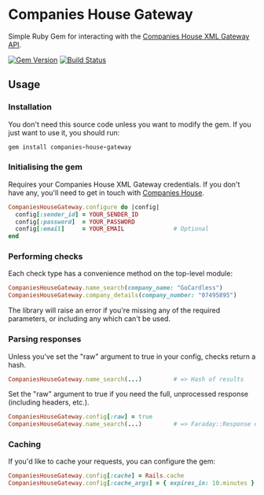 # Companies House Gateway

Simple Ruby Gem for interacting with the [Companies House XML Gateway API](http://xmlgw.companieshouse.gov.uk/).

[![Gem Version](https://badge.fury.io/rb/companies-house-gateway.svg)](http://badge.fury.io/rb/companies-house-gateway)
[![Build Status](https://travis-ci.org/gocardless/companies-house-gateway-ruby.svg?branch=master)](https://travis-ci.org/gocardless/companies-house-gateway-ruby)

## Usage

### Installation

You don't need this source code unless you want to modify the gem. If you just
want to use it, you should run:

```ruby
gem install companies-house-gateway
````

### Initialising the gem
Requires your Companies House XML Gateway credentials. If you don't have any,
you'll need to get in touch with
[Companies House](http://xmlgw.companieshouse.gov.uk/).

```ruby
CompaniesHouseGateway.configure do |config|
  config[:sender_id] = YOUR_SENDER_ID
  config[:password]  = YOUR_PASSWORD
  config[:email]     = YOUR_EMAIL              # Optional
end
```

### Performing checks
Each check type has a convenience method on the top-level module:

```ruby
CompaniesHouseGateway.name_search(company_name: "GoCardless")
CompaniesHouseGateway.company_details(company_number: "07495895")
```

The library will raise an error if you're missing any of the required
parameters, or including any which can't be used.

### Parsing responses

Unless you've set the "raw" argument to true in your config, checks return a
hash.

```ruby
CompaniesHouseGateway.name_search(...)         # => Hash of results
```

Set the "raw" argument to true if you need the full, unprocessed response
(including headers, etc.).

```ruby
CompaniesHouseGateway.config[:raw] = true
CompaniesHouseGateway.name_search(...)         # => Faraday::Response object
```

### Caching

If you'd like to cache your requests, you can configure the gem:

```ruby
CompaniesHouseGateway.config[:cache] = Rails.cache
CompaniesHouseGateway.config[:cache_args] = { expires_in: 10.minutes }
```
